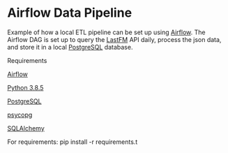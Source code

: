 # Airflow Data Pipeline

Example of how a local ETL pipeline can be set up using <a href="https://airflow.incubator.apache.org/">Airflow</a>. The Airflow DAG is set up to query the <a href="https://www.last.fm/">LastFM</a> API daily, process the json data, and store it in a local <a href="https://www.postgresql.org/">PostgreSQL</a> database.


Requirements

<a href="https://airflow.incubator.apache.org/">Airflow</a>

<a href="https://www.python.org/">Python 3.8.5</a>

<a href="https://www.postgresql.org/">PostgreSQL</a>

<a href="http://initd.org/psycopg/">psycopg</a>

<a href="https://www.sqlalchemy.org/">SQLAlchemy</a>

For requirements:
pip install -r requirements.t

